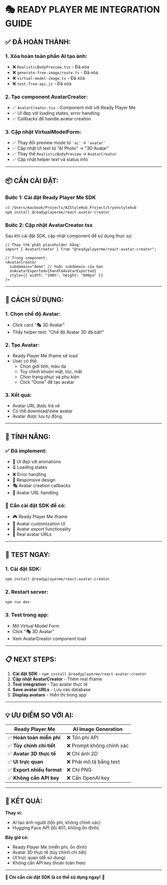 # 🎭 READY PLAYER ME INTEGRATION GUIDE

## ✅ **ĐÃ HOÀN THÀNH:**

### **1. Xóa hoàn toàn phần AI tạo ảnh:**
- ❌ `RealisticBodyPreview.tsx` - Đã xóa
- ❌ `generate-free-image/route.ts` - Đã xóa  
- ❌ `virtual-model-image.ts` - Đã xóa
- ❌ `test-free-api.js` - Đã xóa

### **2. Tạo component AvatarCreator:**
- ✅ `AvatarCreator.tsx` - Component mới với Ready Player Me
- ✅ UI đẹp với loading states, error handling
- ✅ Callbacks để handle avatar creation

### **3. Cập nhật VirtualModelForm:**
- ✅ Thay đổi preview mode từ `'ai'` → `'avatar'`
- ✅ Cập nhật UI text từ "AI Photo" → "3D Avatar"
- ✅ Thay thế `RealisticBodyPreview` → `AvatarCreator`
- ✅ Cập nhật helper text và status info

---

## 📦 **CẦN CÀI ĐẶT:**

### **Bước 1: Cài đặt Ready Player Me SDK**

```bash
cd /Users/macbook/Projects/AIStyleHub_Project/tryonstylehub
npm install @readyplayerme/react-avatar-creator
```

### **Bước 2: Cập nhật AvatarCreator.tsx**

Sau khi cài đặt SDK, cập nhật component để sử dụng thực sự:

```tsx
// Thay thế phần placeholder bằng:
import { AvatarCreator } from "@readyplayerme/react-avatar-creator";

// Trong component:
<AvatarCreator
  subdomain="demo" // hoặc subdomain của bạn
  onAvatarExported={handleAvatarExported}
  style={{ width: "100%", height: "600px" }}
/>
```

---

## 🎯 **CÁCH SỬ DỤNG:**

### **1. Chọn chế độ Avatar:**
- Click card "🎭 3D Avatar" 
- Thấy helper text: "Chế độ Avatar 3D đã bật!"

### **2. Tạo Avatar:**
- Ready Player Me iframe sẽ load
- User có thể:
  - Chọn giới tính, màu da
  - Tùy chỉnh khuôn mặt, tóc, mắt
  - Chọn trang phục và phụ kiện
  - Click "Done" để tạo avatar

### **3. Kết quả:**
- Avatar URL được trả về
- Có thể download/view avatar
- Avatar được lưu tự động

---

## 🔧 **TÍNH NĂNG:**

### **✅ Đã implement:**
- 🎨 UI đẹp với animations
- ⏳ Loading states
- ❌ Error handling
- 📱 Responsive design
- 🎭 Avatar creation callbacks
- 💾 Avatar URL handling

### **🔄 Cần cài đặt SDK để có:**
- 🎮 Ready Player Me iframe
- 🎨 Avatar customization UI
- 📸 Avatar export functionality
- 🔗 Real avatar URLs

---

## 🚀 **TEST NGAY:**

### **1. Cài đặt SDK:**
```bash
npm install @readyplayerme/react-avatar-creator
```

### **2. Restart server:**
```bash
npm run dev
```

### **3. Test trong app:**
- Mở Virtual Model Form
- Click "🎭 3D Avatar"
- Xem AvatarCreator component load

---

## 📋 **NEXT STEPS:**

1. **Cài đặt SDK** - `npm install @readyplayerme/react-avatar-creator`
2. **Cập nhật AvatarCreator** - Thêm real iframe
3. **Test integration** - Tạo avatar thực tế
4. **Save avatar URLs** - Lưu vào database
5. **Display avatars** - Hiển thị trong app

---

## 💡 **ƯU ĐIỂM SO VỚI AI:**

| Ready Player Me | AI Image Generation |
|-----------------|-------------------|
| ✅ **Hoàn toàn miễn phí** | ❌ Tốn phí API |
| ✅ **Tùy chỉnh chi tiết** | ❌ Prompt không chính xác |
| ✅ **Avatar 3D thực tế** | ❌ Chỉ ảnh 2D |
| ✅ **UI trực quan** | ❌ Phải mô tả bằng text |
| ✅ **Export nhiều format** | ❌ Chỉ PNG |
| ✅ **Không cần API key** | ❌ Cần OpenAI key |

---

## 🎊 **KẾT QUẢ:**

**Thay vì:**
- AI tạo ảnh người (tốn phí, không chính xác)
- Hugging Face API (lỗi 401, không ổn định)

**Bây giờ có:**
- Ready Player Me (miễn phí, ổn định)
- Avatar 3D thực tế (tùy chỉnh chi tiết)
- UI trực quan (dễ sử dụng)
- Không cần API key (hoàn toàn free)

---

**🎯 Chỉ cần cài đặt SDK là có thể sử dụng ngay!** 🚀
